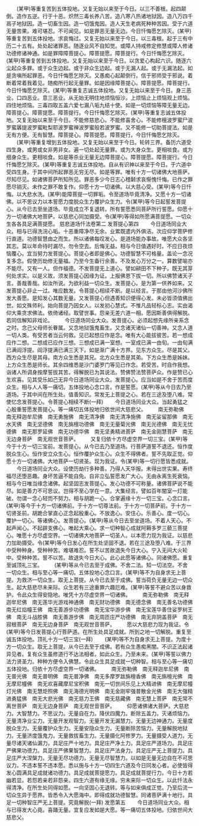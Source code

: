 <!-- { "loadSidebar": true } -->
　　(某甲)等重复苦到五体投地。又复无始以来至于今日。以三不善根。起四颠倒。造作五逆。行于十恶。炽然三毒长养八苦。造八寒八热诸地狱因。造八万四千鬲子地狱因。造一切畜生因。造一切饿鬼因。造人天生老病死种种苦因。受于六道无量苦果。难可堪忍。不可闻见。如是罪恶无量无边。今日忏悔愿乞除灭。(某甲)等重复苦到五体投地。求哀悔过。又复无始以来至于今日。以三毒根。起于三有中历二十五有。处处起诸罪恶。随逐业风不自知觉。或障人持戒修定修慧或障人修诸功德修诸神通。如是罪障障菩提心。障菩提愿。障菩提行。今日忏悔愿乞除灭。(某甲)等重复苦到五体投地。又复无始以来至于今日。以贪爱心构起六识。随逐六尘起众多罪。或于众生边起。或于非众生边起。或于无漏人起。或于无漏法起。如是贪嗔所起罪恶。今日忏悔愿乞除灭。又愚痴心起颠倒行。信于邪师受于邪说。着断着常着我着见。随痴所行起无量罪。如是因缘障菩提心。障菩提愿。障菩提行。今日忏悔愿乞除灭。(某甲)等重复志诚五体投地。又复无始以来至于今日。身三恶业。口四恶业。意三恶业。从无始无明住地烦恼恒沙。上烦恼止上烦恼观上烦恼。四住地烦恼。三毒四取五盖六爱七漏八垢九结十使。如是一切烦恼等障无量无边。障菩提心。障菩提愿。障菩提行。今日忏悔愿乞除灭。(某甲)等重复志诚五体投地。又复无始以来至于今日。不能修慈悲心。不能修喜舍心。不能修檀波罗蜜尸波罗蜜羼提波罗蜜毗梨耶波罗蜜禅波罗蜜般若波罗蜜。又不能修一切助菩提法。如是无有方便。无有智慧。障菩提心。障菩提愿。障菩提行。今日忏悔愿乞除灭。
　　(某甲)等重复增到五体投地。又复无始以来至于今日。轮转三界。备历六道受四生身。或男或女非男非女。遍一切处起无量罪。或为大身众生。更相啖食。或为细身众生。更相啖食。如是等杀业无量无边障菩提心。障菩提愿。障菩提行。今日忏悔愿乞除灭。(某甲)等重复志诚五体投地。自从有识神以来至于今日。于六道中受四生身。于其中间所起罪恶无穷无尽。如是等罪。唯有十方一切诸佛大地菩萨。尽知尽见。如诸佛菩萨所知所见。罪恶多少今日志心稽颡求哀惭愧忏悔。已作之罪愿尽销灭。未作之罪不敢复作。仰愿十方一切诸佛。以大慈心受。(某甲)等今日忏悔。以大悲水洗。(某甲)能障菩提一切罪垢。令至道场毕竟清净。又愿十方一切诸佛。以不思议力以本誓愿力度脱众生力覆护众生力。令(某甲)等今日起誓发菩提心。从今已去至坐道场。毕竟成立不复退转。所有誓愿悉同菩萨所行誓愿。仰愿十方一切诸佛大地菩萨。以慈悲心同加摄受。令(某甲)等得如所愿满菩提愿。一切众生各各具足满菩提愿。
慈悲道场忏法卷第二
发菩提心第四
　　今日道场同业大众。相与已得洗浣心垢。十恶重障净尽无余。业累既遣内外俱洁。次应仰学菩萨修行直道。功德智慧由之而生。所以诸佛每叹发心。是道场能办事故。唯愿大众各坚其志。莫以年命待时漏尽。勿令空去。后悔无益。相与今日值遇好时。不应日夜烦恼覆心。宜当努力发菩提心。菩提心者即是佛心。功德智慧不可格量。盖论一念况复多念。假使历劫修无量福。乃至今生备行余善。不及发心万分之一。算数譬喻亦不能尽。又有一人。但作福德。不发菩提无上道心。譬如耕田不下种子。既无其芽何处求实。以是义故。须发菩提心因缘为证。上报佛恩下拔一切。所以佛赞诸天子言。善哉善哉。如汝所说。为欲利益一切众生。发菩提心。是为第一供养如来。又发菩提心非止一过。唯应数发。令菩提心相续不断。是以经言。于那由他河沙佛所发大善愿。是知发心其数无量。又发菩提心但遇善知识便得心发。未必皆须值佛出世。如文殊师利。始向菩提乃因女人。以发初心慧式。不惟凡品轻标心志。实由渴仰大乘贪求佛法。依倚诸经。取譬世事。怨亲无差六道一相。愿因斯善俱得解脱。若同信解知非戏论。
　　今日道场同业大众。发菩提心。必须起想先缘所亲系念之时。念己父母师长眷属。又念地狱饿鬼畜生。又念诸天诸仙一切善神。又念人道一切人类。有受苦者当云何救。见已起想应作是念。唯有大心能拔彼苦。若一想成应作二想。二想成已应作三想。三想成已满一室想。一室成已满一由旬。一由旬满已满阎浮提。阎浮提满已满三天下。如是渐广满十方界。见东方众生。尽是其父。西方众生尽是其母。南方众生悉是其兄。北方众生悉是其弟。下方众生悉是姊妹。上方众生悉是师长。其余四维悉是沙门婆罗门等见已作念。若受苦。时自作我想。诣诸人所调身按摩誓拔其苦。得解脱已为其说法。赞佛赞法赞菩萨众。作是赞已心生欢喜。见其受乐如己无异今日道场同业大众。发菩提心。应当如是不舍于苦而度众生。相与人人等一痛切。五体投地心念口言。作是誓愿。(某甲)等从今日去乃至道场。于其中间在所生处。值善知识。常发无上菩提之心。若在三途及堕八难。常使忆念发菩提心。令菩提心相续不断(一拜)
　　今日道场同业大众。当起勇猛之心殷重誓愿发菩提心。等一痛切五体投地归依世间大慈悲父。
　　南无弥勒佛　南无释迦牟尼佛　南无勇施佛　南无清净佛　南无清净施佛　南无娑留那佛　南无水天佛　南无坚德佛　南无旃檀功德佛　南无无量菊光佛　南无光德佛　南无无忧德佛　南无那罗延佛　南无功德华佛　南无坚勇精进菩萨　南无金刚慧菩萨　南无无边身菩萨　南无观世音菩萨。
　　又复归依十方尽虚空界一切三宝。(某甲)等今于十方一切三宝前。发菩提心。从今已去乃至道场。行菩萨道誓不退还。恒作度脱众生心。恒作安立众生心。恒作覆护众生心。众生不得佛者。誓不先取正觉。仰愿十方一切诸佛。大地菩萨一切贤圣。现为我证。令(某甲)等一切行愿皆悉成就。
　　今日道场同业大众。设使历劫行多种善。乃得人天华报。未得出世实果。寿终福尽还堕恶趣。身坏苦逼不能自免。自非立弘誓愿发广大心。无由永离生死衰恼。相与今日唯当缘念诸佛。起坚固志发菩提心。发心功德不可称量。诸佛菩萨说不能尽。如是善力不可思议。岂得不至心学在一意。大集经言。譬如百年闇室一灯能破。勿谓一念心轻而不努力。相与胡跪一心。合掌遍缘十方一切三宝。心念口言。(某甲)等今于十方一切诸佛前。于十方一切尊法前。于十方一切菩萨前。于十方一切贤圣前。胡跪合掌直心正念起殷重心。不放逸心。安住心。乐善心。度一切心。覆护一切心。等诸佛心。发菩提心。(某甲)等从今日去至坐道场。不着人天心。不起声闻心。不起辟支佛心。唯起大乘心。求一切种智心成就阿耨多罗三藐三菩提心。唯愿十方尽虚空界。一切诸佛大地菩萨一切圣人。以本愿力现为我证。以慈悲力加助摄受。令(某甲)等今日发心在所生处坚固不退。若在三途及堕八难。于三界中受种种身。受种种苦。难堪难忍。誓不以苦故退失今日大心。宁入无间大火轮中。受种种苦。誓不以苦。故退失今日大心。此心此愿等诸佛心。同诸佛愿。重复至诚顶礼三宝。
　　(某甲)等从今已去至于成佛。不舍二法。知一切法空。不舍一切众生。相与至心等一痛切。五体投地心念口言。(某甲)等不为自身求无上菩提。为救济一切众生。取无上菩提。从今已去至于成佛。誓当荷负无量无边一切众生。起大慈悲尽未来际。众生若有三途重罪六趣厄难。(某甲)等誓不避众苦以身救护。令此众生得安隐地。唯凭十方尽虚空界一切诸佛。
　　南无弥勒佛　南无释迦牟尼佛　南无莲华光游戏神通佛　南无财功德佛　南无德念佛　南无善名功德佛　南无红焰幢王佛　南无善游步功德佛　南无宝华游步佛　南无宝莲华善住娑罗树王佛　南无斗战胜佛　南无善游步佛　南无周匝庄严功德佛　南无弃阴盖菩萨　南无寂根菩萨　南无无边身菩萨　南无观世音菩萨。
　　愿以大慈悲力现为我证。令(某甲)等今日发菩提心行菩萨道。在所生处具足成就。所到之地一切解脱。重复至诚五体投地。顶礼十方一切三宝(一拜)
　　(某甲)等不为自身求无上菩提。为度十方一切众生。取无上菩提。从今已去至于成佛。若有众生愚痴黑闇。不识正法起诸异见者。复有众生虽修道行不达法相者。如此众生。乃至未来。(某甲)等誓以佛力法力贤圣力。种种方便令入佛慧。令此众生具足成就一切种智。相与至心等一痛切五体投地。归依十方尽虚空界一切诸佛。
　　南无弥勒佛　南无释迦牟尼佛　南无普光佛　南无普明佛　南无普净佛　南无多摩罗跋旃檀香佛　南无旃檀光佛　南无摩尼幢佛　南无欢喜藏摩尼宝积佛　南无一切世间乐见上大精进佛　南无摩尼幢灯光佛　南无慧炬照佛　南无海德光明佛　南无金刚牢强普散金光佛　南无大强精进勇猛佛　南无大悲光佛　南无慈力王佛　南无慈藏佛　南无慧上菩萨　南无常不离世菩萨　南无无边身菩萨　南无观世音菩萨。
　　仰愿诸佛诸大菩萨。大慈悲力。大智慧力。不思议力。无量自在力。降伏四魔力。断除五盖力。灭诸烦恼力。无量清净业尘力。无量开发观智力。无量开发无漏慧力。无量无边神通力。无量度脱众生力。无量覆护众生力。无量安隐众生力。无量断除苦恼力。无量解脱地狱力。无量济度饿鬼力。无量救拔畜生力。无量摄化阿修罗力。无量摄受人道力。无量尽诸天诸仙漏力。具足庄严十地力。具足庄严净土力。具足庄严道场力。具足庄严佛果功德力。具足庄严佛果智慧力。具足庄严法身力。具足庄严无上菩提力。具足庄严大涅槃力。无量无尽功德力。无量无尽智慧力。以如是无量无边自在不可思议力。不违本誓不违本愿。悉以施与十方一切四生六道及今日同发心者。必使皆得发心圆满具足成就诸功德力。具足成就菩提愿力。具足成就菩提行力。今日十方若幽若显。若怨若亲若非怨亲。四生六道有缘无缘。穷未来际一切众生。以此忏法永得清净。在所生处同得如愿。一向坚固心无退转。等与如来俱成正觉。乃至后流一切众生异于愿界。皆悉令入大愿海中。即得成就功德智慧。同诸菩萨满十地行。具足一切种智庄严无上菩提。究竟解脱(一拜)
发愿第五
　　今日道场同业大众。相与已得发大心竟。喜踊无量。宜复应发如是大愿。等一痛切五体投地。归依世间大慈悲父。
